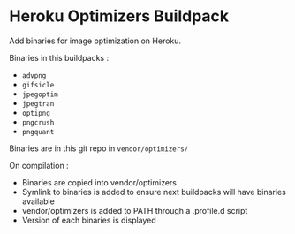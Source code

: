 # Heroku Optimizers Buildpack

Add binaries for image optimization on Heroku.

Binaries in this buildpacks :

- `advpng`
- `gifsicle`
- `jpegoptim`
- `jpegtran`
- `optipng`
- `pngcrush`
- `pngquant`

Binaries are in this git repo in `vendor/optimizers/`

On compilation :

- Binaries are copied into vendor/optimizers
- Symlink to binaries is added to ensure next buildpacks will have binaries available
- vendor/optimizers is added to PATH through a .profile.d script
- Version of each binaries is displayed


